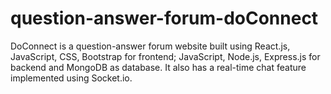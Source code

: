 # question-answer-forum-doConnect
 DoConnect is a question-answer forum website built using React.js, JavaScript, CSS, Bootstrap for frontend; JavaScript, Node.js,
Express.js for backend and MongoDB as database. It also has a real-time chat feature implemented using Socket.io.
